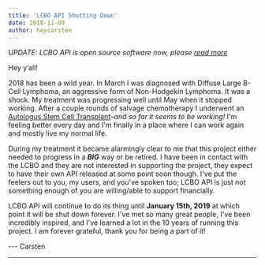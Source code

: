 ```yaml
---
title: 'LCBO API Shutting Down'
date: 2018-11-09
author: heycarsten
---
```


_UPDATE: LCBO API is open source software now, please [read more](/news/lcbo-api-is-now-open-source-software/)_

Hey y&rsquo;all!

2018 has been a wild year. In March I was diagnosed with Diffuse Large B-Cell Lymphoma, an aggressive form of Non-Hodgekin Lymphoma. It was a shock. My treatment was progressing well until May when it stopped working. After a couple rounds of salvage chemotherapy I underwent an [Autologus Stem Cell Transplant](https://twitter.com/heycarsten/status/1024494222521638912)&ndash;*and so far it seems to be working!* I'm feeling better every day and I'm finally in a place where I can work again and mostly live my normal life.

During my treatment it became alarmingly clear to me that this project either needed to progress in a _**BIG**_ way or be retired. I have been in contact with the LCBO and they are not interested in supporting the project, they expect to have their own API released at some point soon though. I've put the feelers out to you, my users, and you've spoken too; LCBO API is just not something enough of you are willing/able to support financially.

LCBO API will continue to do its thing until **January 15th, 2019** at which point it will be shut down forever. I've met so many great people, I've been incredibly inspired, and I've learned a lot in the 10 years of running this project. I am forever grateful, thank you for being a part of it!

--- Carsten

---